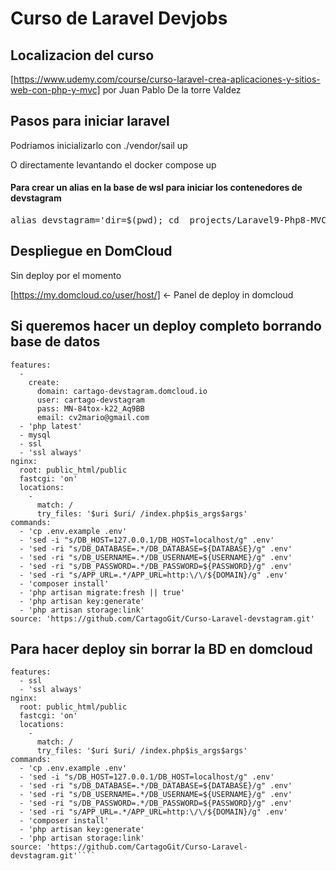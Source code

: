 # Curso de Laravel Devjobs

## Localizacion del curso

[https://www.udemy.com/course/curso-laravel-crea-aplicaciones-y-sitios-web-con-php-y-mvc]
por Juan Pablo De la torre Valdez

## Pasos para iniciar laravel

<p>Podriamos inicializarlo con ./vendor/sail up</p>
<p>O directamente levantando el docker compose up</p>
<h4>Para crear un alias en la base de wsl para iniciar los contenedores de devstagram</h4>
<pre>alias devstagram='dir=$(pwd); cd _projects/Laravel9-Php8-MVC/devstagram && [ -f sail ] && sh sail up || sh vendor/bin/sail up; cd $dir'</pre>

## Despliegue en DomCloud

Sin deploy por el momento

[https://my.domcloud.co/user/host/] <- Panel de deploy in domcloud

## Si queremos hacer un deploy completo borrando base de datos

```deployment
features:
  -
    create:
      domain: cartago-devstagram.domcloud.io
      user: cartago-devstagram
      pass: MN-84tox-k22_Aq9BB
      email: cv2mario@gmail.com
  - 'php latest'
  - mysql
  - ssl
  - 'ssl always'
nginx:
  root: public_html/public
  fastcgi: 'on'
  locations:
    -
      match: /
      try_files: '$uri $uri/ /index.php$is_args$args'
commands:
  - 'cp .env.example .env'
  - 'sed -i "s/DB_HOST=127.0.0.1/DB_HOST=localhost/g" .env'
  - 'sed -ri "s/DB_DATABASE=.*/DB_DATABASE=${DATABASE}/g" .env'
  - 'sed -ri "s/DB_USERNAME=.*/DB_USERNAME=${USERNAME}/g" .env'
  - 'sed -ri "s/DB_PASSWORD=.*/DB_PASSWORD=${PASSWORD}/g" .env'
  - 'sed -ri "s/APP_URL=.*/APP_URL=http:\/\/${DOMAIN}/g" .env'
  - 'composer install'
  - 'php artisan migrate:fresh || true'
  - 'php artisan key:generate'
  - 'php artisan storage:link'
source: 'https://github.com/CartagoGit/Curso-Laravel-devstagram.git'
```

## Para hacer deploy sin borrar la BD en domcloud

`````deployment
features:
  - ssl
  - 'ssl always'
nginx:
  root: public_html/public
  fastcgi: 'on'
  locations:
    -
      match: /
      try_files: '$uri $uri/ /index.php$is_args$args'
commands:
  - 'cp .env.example .env'
  - 'sed -i "s/DB_HOST=127.0.0.1/DB_HOST=localhost/g" .env'
  - 'sed -ri "s/DB_DATABASE=.*/DB_DATABASE=${DATABASE}/g" .env'
  - 'sed -ri "s/DB_USERNAME=.*/DB_USERNAME=${USERNAME}/g" .env'
  - 'sed -ri "s/DB_PASSWORD=.*/DB_PASSWORD=${PASSWORD}/g" .env'
  - 'sed -ri "s/APP_URL=.*/APP_URL=http:\/\/${DOMAIN}/g" .env'
  - 'composer install'
  - 'php artisan key:generate'
  - 'php artisan storage:link'
source: 'https://github.com/CartagoGit/Curso-Laravel-devstagram.git'````
`````
